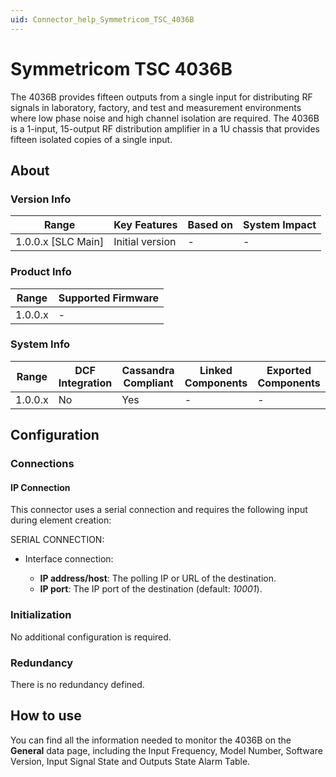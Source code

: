 ```yaml
---
uid: Connector_help_Symmetricom_TSC_4036B
---
```


# Symmetricom TSC 4036B

The 4036B provides fifteen outputs from a single input for distributing RF signals in laboratory, factory, and test and measurement environments where low phase noise and high channel isolation are required. The 4036B is a 1-input, 15-output RF distribution amplifier in a 1U chassis that provides fifteen isolated copies of a single input.

## About

### Version Info

| Range                | Key Features     | Based on     | System Impact     |
|----------------------|------------------|--------------|-------------------|
| 1.0.0.x [SLC Main]   | Initial version  | -            | -                 |

### Product Info

| Range     | Supported Firmware     |
|-----------|------------------------|
| 1.0.0.x   | -                      |

### System Info

| Range     | DCF Integration     | Cassandra Compliant     | Linked Components     | Exported Components     |
|-----------|---------------------|-------------------------|-----------------------|-------------------------|
| 1.0.0.x   | No                  | Yes                     | -                     | -                       |

## Configuration

### Connections

#### IP Connection

This connector uses a serial connection and requires the following input during element creation:

SERIAL CONNECTION:

- Interface connection:

  - **IP address/host**: The polling IP or URL of the destination.
  - **IP port**: The IP port of the destination (default: *10001*).

### Initialization

No additional configuration is required.

### Redundancy

There is no redundancy defined.

## How to use

You can find all the information needed to monitor the 4036B on the **General** data page, including the Input Frequency, Model Number, Software Version, Input Signal State and Outputs State Alarm Table.
